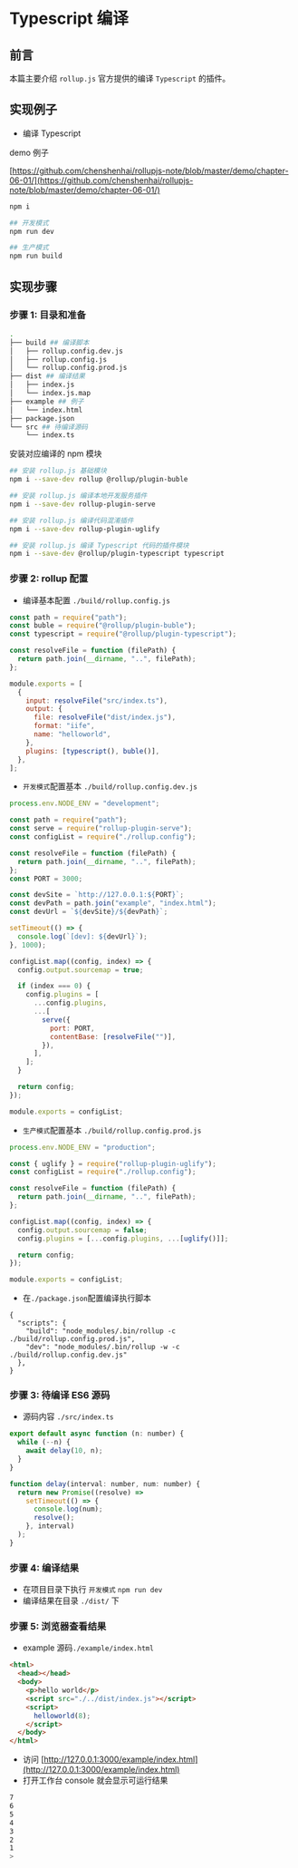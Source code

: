 # Typescript 编译

## 前言

本篇主要介绍 `rollup.js` 官方提供的编译 `Typescript` 的插件。

## 实现例子

- 编译 Typescript

demo 例子

[https://github.com/chenshenhai/rollupjs-note/blob/master/demo/chapter-06-01/](https://github.com/chenshenhai/rollupjs-note/blob/master/demo/chapter-06-01/)

```sh
npm i

## 开发模式
npm run dev

## 生产模式
npm run build
```

## 实现步骤

### 步骤 1: 目录和准备

```sh
.
├── build ## 编译脚本
│   ├── rollup.config.dev.js
│   ├── rollup.config.js
│   └── rollup.config.prod.js
├── dist ## 编译结果
│   ├── index.js
│   └── index.js.map
├── example ## 例子
│   └── index.html
├── package.json
└── src ## 待编译源码
    └── index.ts
```

安装对应编译的 npm 模块

```sh
## 安装 rollup.js 基础模块
npm i --save-dev rollup @rollup/plugin-buble

## 安装 rollup.js 编译本地开发服务插件
npm i --save-dev rollup-plugin-serve

## 安装 rollup.js 编译代码混淆插件
npm i --save-dev rollup-plugin-uglify

## 安装 rollup.js 编译 Typescript 代码的插件模块
npm i --save-dev @rollup/plugin-typescript typescript

```

### 步骤 2: rollup 配置

- 编译基本配置 `./build/rollup.config.js`

```js
const path = require("path");
const buble = require("@rollup/plugin-buble");
const typescript = require("@rollup/plugin-typescript");

const resolveFile = function (filePath) {
  return path.join(__dirname, "..", filePath);
};

module.exports = [
  {
    input: resolveFile("src/index.ts"),
    output: {
      file: resolveFile("dist/index.js"),
      format: "iife",
      name: "helloworld",
    },
    plugins: [typescript(), buble()],
  },
];
```

- `开发模式`配置基本 `./build/rollup.config.dev.js`

```js
process.env.NODE_ENV = "development";

const path = require("path");
const serve = require("rollup-plugin-serve");
const configList = require("./rollup.config");

const resolveFile = function (filePath) {
  return path.join(__dirname, "..", filePath);
};
const PORT = 3000;

const devSite = `http://127.0.0.1:${PORT}`;
const devPath = path.join("example", "index.html");
const devUrl = `${devSite}/${devPath}`;

setTimeout(() => {
  console.log(`[dev]: ${devUrl}`);
}, 1000);

configList.map((config, index) => {
  config.output.sourcemap = true;

  if (index === 0) {
    config.plugins = [
      ...config.plugins,
      ...[
        serve({
          port: PORT,
          contentBase: [resolveFile("")],
        }),
      ],
    ];
  }

  return config;
});

module.exports = configList;
```

- `生产模式`配置基本 `./build/rollup.config.prod.js`

```js
process.env.NODE_ENV = "production";

const { uglify } = require("rollup-plugin-uglify");
const configList = require("./rollup.config");

const resolveFile = function (filePath) {
  return path.join(__dirname, "..", filePath);
};

configList.map((config, index) => {
  config.output.sourcemap = false;
  config.plugins = [...config.plugins, ...[uglify()]];

  return config;
});

module.exports = configList;
```

- 在`./package.json`配置编译执行脚本

```
{
  "scripts": {
    "build": "node_modules/.bin/rollup -c ./build/rollup.config.prod.js",
    "dev": "node_modules/.bin/rollup -w -c ./build/rollup.config.dev.js"
  },
}
```

### 步骤 3: 待编译 ES6 源码

- 源码内容 `./src/index.ts`

```js
export default async function (n: number) {
  while (--n) {
    await delay(10, n);
  }
}

function delay(interval: number, num: number) {
  return new Promise((resolve) =>
    setTimeout(() => {
      console.log(num);
      resolve();
    }, interval)
  );
}
```

### 步骤 4: 编译结果

- 在项目目录下执行 `开发模式` `npm run dev`
- 编译结果在目录 `./dist/` 下

### 步骤 5: 浏览器查看结果

- example 源码`./example/index.html`

```html
<html>
  <head></head>
  <body>
    <p>hello world</p>
    <script src="./../dist/index.js"></script>
    <script>
      helloworld(8);
    </script>
  </body>
</html>
```

- 访问 [http://127.0.0.1:3000/example/index.html](http://127.0.0.1:3000/example/index.html)
- 打开工作台 console 就会显示可运行结果

```sh
7
6
5
4
3
2
1
>
```
